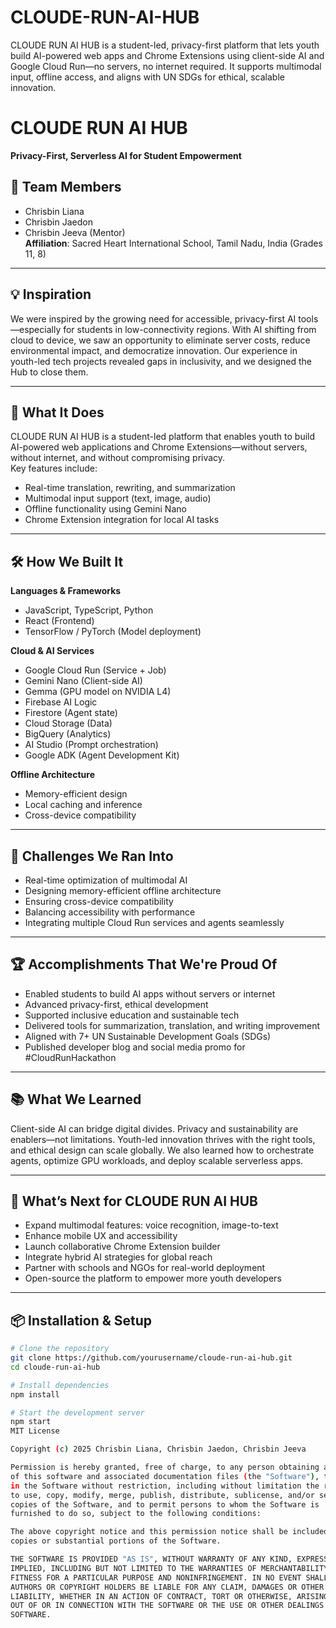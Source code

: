 # CLOUDE-RUN-AI-HUB
CLOUDE RUN AI HUB is a student-led, privacy-first platform that lets youth build AI-powered web apps and Chrome Extensions using client-side AI and Google Cloud Run—no servers, no internet required. It supports multimodal input, offline access, and aligns with UN SDGs for ethical, scalable innovation.
# CLOUDE RUN AI HUB  
**Privacy-First, Serverless AI for Student Empowerment**

## 👥 Team Members  
- Chrisbin Liana  
- Chrisbin Jaedon  
- Chrisbin Jeeva (Mentor)  
**Affiliation**: Sacred Heart International School, Tamil Nadu, India (Grades 11, 8)

---

## 💡 Inspiration  
We were inspired by the growing need for accessible, privacy-first AI tools—especially for students in low-connectivity regions. With AI shifting from cloud to device, we saw an opportunity to eliminate server costs, reduce environmental impact, and democratize innovation. Our experience in youth-led tech projects revealed gaps in inclusivity, and we designed the Hub to close them.

---

## 🚀 What It Does  
CLOUDE RUN AI HUB is a student-led platform that enables youth to build AI-powered web applications and Chrome Extensions—without servers, without internet, and without compromising privacy.  
Key features include:  
- Real-time translation, rewriting, and summarization  
- Multimodal input support (text, image, audio)  
- Offline functionality using Gemini Nano  
- Chrome Extension integration for local AI tasks

---

## 🛠️ How We Built It  
**Languages & Frameworks**  
- JavaScript, TypeScript, Python  
- React (Frontend)  
- TensorFlow / PyTorch (Model deployment)

**Cloud & AI Services**  
- Google Cloud Run (Service + Job)  
- Gemini Nano (Client-side AI)  
- Gemma (GPU model on NVIDIA L4)  
- Firebase AI Logic  
- Firestore (Agent state)  
- Cloud Storage (Data)  
- BigQuery (Analytics)  
- AI Studio (Prompt orchestration)  
- Google ADK (Agent Development Kit)

**Offline Architecture**  
- Memory-efficient design  
- Local caching and inference  
- Cross-device compatibility

---

## 🧗 Challenges We Ran Into  
- Real-time optimization of multimodal AI  
- Designing memory-efficient offline architecture  
- Ensuring cross-device compatibility  
- Balancing accessibility with performance  
- Integrating multiple Cloud Run services and agents seamlessly

---

## 🏆 Accomplishments That We're Proud Of  
- Enabled students to build AI apps without servers or internet  
- Advanced privacy-first, ethical development  
- Supported inclusive education and sustainable tech  
- Delivered tools for summarization, translation, and writing improvement  
- Aligned with 7+ UN Sustainable Development Goals (SDGs)  
- Published developer blog and social media promo for #CloudRunHackathon

---

## 📚 What We Learned  
Client-side AI can bridge digital divides. Privacy and sustainability are enablers—not limitations. Youth-led innovation thrives with the right tools, and ethical design can scale globally. We also learned how to orchestrate agents, optimize GPU workloads, and deploy scalable serverless apps.

---

## 🔮 What’s Next for CLOUDE RUN AI HUB  
- Expand multimodal features: voice recognition, image-to-text  
- Enhance mobile UX and accessibility  
- Launch collaborative Chrome Extension builder  
- Integrate hybrid AI strategies for global reach  
- Partner with schools and NGOs for real-world deployment  
- Open-source the platform to empower more youth developers

---

## 📦 Installation & Setup  
```bash
# Clone the repository
git clone https://github.com/yourusername/cloude-run-ai-hub.git
cd cloude-run-ai-hub

# Install dependencies
npm install

# Start the development server
npm start
MIT License

Copyright (c) 2025 Chrisbin Liana, Chrisbin Jaedon, Chrisbin Jeeva

Permission is hereby granted, free of charge, to any person obtaining a copy
of this software and associated documentation files (the "Software"), to deal
in the Software without restriction, including without limitation the rights
to use, copy, modify, merge, publish, distribute, sublicense, and/or sell
copies of the Software, and to permit persons to whom the Software is
furnished to do so, subject to the following conditions:

The above copyright notice and this permission notice shall be included in all
copies or substantial portions of the Software.

THE SOFTWARE IS PROVIDED "AS IS", WITHOUT WARRANTY OF ANY KIND, EXPRESS OR
IMPLIED, INCLUDING BUT NOT LIMITED TO THE WARRANTIES OF MERCHANTABILITY,
FITNESS FOR A PARTICULAR PURPOSE AND NONINFRINGEMENT. IN NO EVENT SHALL THE
AUTHORS OR COPYRIGHT HOLDERS BE LIABLE FOR ANY CLAIM, DAMAGES OR OTHER
LIABILITY, WHETHER IN AN ACTION OF CONTRACT, TORT OR OTHERWISE, ARISING FROM,
OUT OF OR IN CONNECTION WITH THE SOFTWARE OR THE USE OR OTHER DEALINGS IN THE
SOFTWARE.
